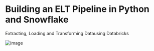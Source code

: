 # Building an ELT Pipeline in Python and Snowflake

Extracting, Loading and Transforming Datausing Databricks

![image](https://user-images.githubusercontent.com/60131764/234843692-c8470c4e-d61e-4713-900f-de62b300dbcf.png)
